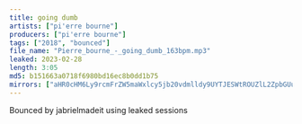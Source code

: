 ```yaml
---
title: going dumb
artists: ["pi'erre bourne"]
producers: ["pi'erre bourne"]
tags: ["2018", "bounced"]
file_name: "Pierre_bourne_-_going_dumb_163bpm.mp3"
leaked: 2023-02-28
length: 3:05
md5: b151663a0718f6980bd16ec8b0dd1b75
mirrors: ["aHR0cHM6Ly9rcmFrZW5maWxlcy5jb20vdmlldy9UYTJESWtROUZlL2ZpbGUuaHRtbA==", "aHR0cHM6Ly9kYnJlZS5vcmcvdi83NjNmZTY="]
---
```

Bounced by jabrielmadeit using leaked sessions
